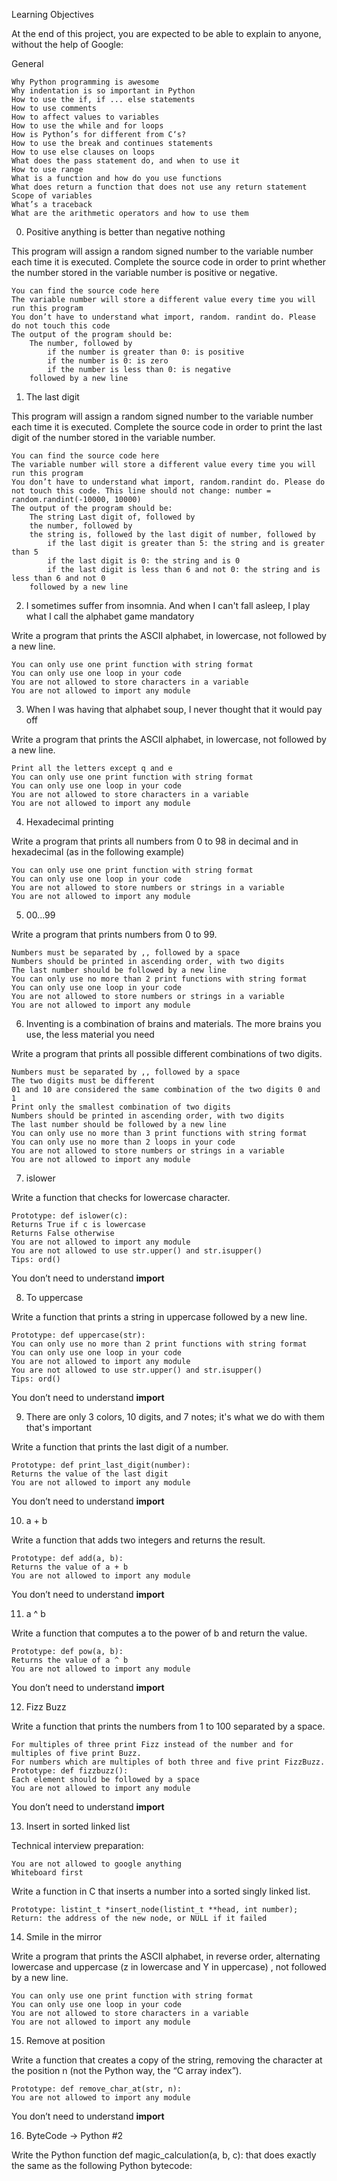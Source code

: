 Learning Objectives

At the end of this project, you are expected to be able to explain to anyone, without the help of Google:

General

	Why Python programming is awesome
	Why indentation is so important in Python
	How to use the if, if ... else statements
	How to use comments
	How to affect values to variables
	How to use the while and for loops
	How is Python’s for different from C‘s?
	How to use the break and continues statements
	How to use else clauses on loops
	What does the pass statement do, and when to use it
	How to use range
	What is a function and how do you use functions
	What does return a function that does not use any return statement
	Scope of variables
	What’s a traceback
	What are the arithmetic operators and how to use them

0. Positive anything is better than negative nothing

This program will assign a random signed number to the variable number each time it is executed. Complete the source code in order to print whether the number stored in the variable number is positive or negative.

	You can find the source code here
	The variable number will store a different value every time you will run this program
	You don’t have to understand what import, random. randint do. Please do not touch this code
	The output of the program should be:
		The number, followed by
			if the number is greater than 0: is positive
			if the number is 0: is zero
			if the number is less than 0: is negative
		followed by a new line

1. The last digit

This program will assign a random signed number to the variable number each time it is executed. Complete the source code in order to print the last digit of the number stored in the variable number.

	You can find the source code here
	The variable number will store a different value every time you will run this program
	You don’t have to understand what import, random.randint do. Please do not touch this code. This line should not change: number = random.randint(-10000, 10000)
	The output of the program should be:
		The string Last digit of, followed by
		the number, followed by
		the string is, followed by the last digit of number, followed by
			if the last digit is greater than 5: the string and is greater than 5
			if the last digit is 0: the string and is 0
			if the last digit is less than 6 and not 0: the string and is less than 6 and not 0
		followed by a new line

2. I sometimes suffer from insomnia. And when I can't fall asleep, I play what I call the alphabet game
mandatory

Write a program that prints the ASCII alphabet, in lowercase, not followed by a new line.

	You can only use one print function with string format
	You can only use one loop in your code
	You are not allowed to store characters in a variable
	You are not allowed to import any module

3. When I was having that alphabet soup, I never thought that it would pay off

Write a program that prints the ASCII alphabet, in lowercase, not followed by a new line.

	Print all the letters except q and e
	You can only use one print function with string format
	You can only use one loop in your code
	You are not allowed to store characters in a variable
	You are not allowed to import any module

4. Hexadecimal printing

Write a program that prints all numbers from 0 to 98 in decimal and in hexadecimal (as in the following example)

	You can only use one print function with string format
	You can only use one loop in your code
	You are not allowed to store numbers or strings in a variable
	You are not allowed to import any module

5. 00...99

Write a program that prints numbers from 0 to 99.

	Numbers must be separated by ,, followed by a space
	Numbers should be printed in ascending order, with two digits
	The last number should be followed by a new line
	You can only use no more than 2 print functions with string format
	You can only use one loop in your code
	You are not allowed to store numbers or strings in a variable
	You are not allowed to import any module

6. Inventing is a combination of brains and materials. The more brains you use, the less material you need

Write a program that prints all possible different combinations of two digits.

	Numbers must be separated by ,, followed by a space
	The two digits must be different
	01 and 10 are considered the same combination of the two digits 0 and 1
	Print only the smallest combination of two digits
	Numbers should be printed in ascending order, with two digits
	The last number should be followed by a new line
	You can only use no more than 3 print functions with string format
	You can only use no more than 2 loops in your code
	You are not allowed to store numbers or strings in a variable
	You are not allowed to import any module

7. islower

Write a function that checks for lowercase character.

	Prototype: def islower(c):
	Returns True if c is lowercase
	Returns False otherwise
	You are not allowed to import any module
	You are not allowed to use str.upper() and str.isupper()
	Tips: ord()

You don’t need to understand __import__

8. To uppercase

Write a function that prints a string in uppercase followed by a new line.

	Prototype: def uppercase(str):
	You can only use no more than 2 print functions with string format
	You can only use one loop in your code
	You are not allowed to import any module
	You are not allowed to use str.upper() and str.isupper()
	Tips: ord()

You don’t need to understand __import__

9. There are only 3 colors, 10 digits, and 7 notes; it's what we do with them that's important

Write a function that prints the last digit of a number.

	Prototype: def print_last_digit(number):
	Returns the value of the last digit
	You are not allowed to import any module

You don’t need to understand __import__

10. a + b

Write a function that adds two integers and returns the result.

	Prototype: def add(a, b):
	Returns the value of a + b
	You are not allowed to import any module

You don’t need to understand __import__

11. a ^ b

Write a function that computes a to the power of b and return the value.

	Prototype: def pow(a, b):
	Returns the value of a ^ b
	You are not allowed to import any module

You don’t need to understand __import__

12. Fizz Buzz

Write a function that prints the numbers from 1 to 100 separated by a space.

	For multiples of three print Fizz instead of the number and for multiples of five print Buzz.
	For numbers which are multiples of both three and five print FizzBuzz.
	Prototype: def fizzbuzz():
	Each element should be followed by a space
	You are not allowed to import any module

You don’t need to understand __import__

13. Insert in sorted linked list

Technical interview preparation:

	You are not allowed to google anything
	Whiteboard first

Write a function in C that inserts a number into a sorted singly linked list.

	Prototype: listint_t *insert_node(listint_t **head, int number);
	Return: the address of the new node, or NULL if it failed

14. Smile in the mirror

Write a program that prints the ASCII alphabet, in reverse order, alternating lowercase and uppercase (z in lowercase and Y in uppercase) , not followed by a new line.

	You can only use one print function with string format
	You can only use one loop in your code
	You are not allowed to store characters in a variable
	You are not allowed to import any module

15. Remove at position

Write a function that creates a copy of the string, removing the character at the position n (not the Python way, the “C array index”).

	Prototype: def remove_char_at(str, n):
	You are not allowed to import any module

You don’t need to understand __import__

16. ByteCode -> Python #2

Write the Python function def magic_calculation(a, b, c): that does exactly the same as the following Python bytecode:

